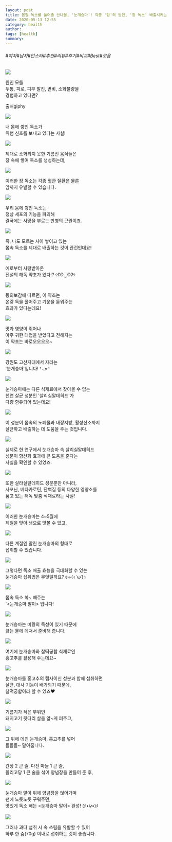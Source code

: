 ```yaml
---
layout: post
title: 봄철 독소를 풀어줄 산나물, '눈개승마'! 각종 '암'의 원인, '장 독소' 배출시키는 최고의 식재료는?
date: 2020-05-13 12:55
category: health
author: 
tags: [health]
summary: 
---
```


###### #여자#남자#인스타#추천#리뷰#후기#비교#Best#모음

  
![](https://t1.daumcdn.net/liveboard/mboon/011a514968494b6481b468f96213795f.gif)

원인 모를  
두통, 피로, 피부 발진, 변비, 소화불량을  
경험하고 있다면?  

출처giphy

![](https://img1.daumcdn.net/thumb/R720x0/?fname=https%3A%2F%2Ft1.daumcdn.net%2Fliveboard%2Fmboon%2F72735e30df1140a38cfffc374f4e1944.png)

내 몸에 쌓인 독소가  
위험 신호를 보내고 있다는 사실!  

![](https://img1.daumcdn.net/thumb/R720x0/?fname=https%3A%2F%2Ft1.daumcdn.net%2Fliveboard%2Fmboon%2Fe2ef86a9481443cc8eda30b1937b340b.png)

제대로 소화되지 못한 기름진 음식들은  
장 속에 쌓여 독소를 생성하는데,  

![](https://img1.daumcdn.net/thumb/R720x0/?fname=https%3A%2F%2Ft1.daumcdn.net%2Fliveboard%2Fmboon%2Feb318256c0a042d991f075ecab5687ba.png)

이러한 장 독소는 각종 혈관 질환은 물론  
암까지 유발할 수 있습니다.  

![](https://img1.daumcdn.net/thumb/R720x0/?fname=https%3A%2F%2Ft1.daumcdn.net%2Fliveboard%2Fmboon%2F3ca013eb515f45b9a0f483d98be979be.png)

우리 몸에 쌓인 독소는  
정상 세포의 기능을 파괴해  
결국에는 사망을 부르는 만병의 근원이죠.  

![](https://img1.daumcdn.net/thumb/R720x0/?fname=https%3A%2F%2Ft1.daumcdn.net%2Fliveboard%2Fmboon%2Fb1f8a73277f543e9bf6b516653d19f57.png)

즉, 나도 모르는 사이 쌓이고 있는  
몸속 독소를 제대로 배출하는 것이 관건인데요!  

![](https://img1.daumcdn.net/thumb/R720x0/?fname=https%3A%2F%2Ft1.daumcdn.net%2Fliveboard%2Fmboon%2F188b7cc9eff14b8ca3b4bcd36640b939.png)

예로부터 사랑받아온  
전설의 해독 약초가 있다!? ୧ʕʘ‿ʘʔ୨  

![](https://img1.daumcdn.net/thumb/R720x0/?fname=https%3A%2F%2Ft1.daumcdn.net%2Fliveboard%2Fmboon%2F8c97cf28f1bd46d5a6574dcba4626e2d.png)

동의보감에 따르면, 이 약초는  
온갖 독을 풀어주고 기운을 돋워주는  
효과가 있다는데요!  

![](https://img1.daumcdn.net/thumb/R720x0/?fname=https%3A%2F%2Ft1.daumcdn.net%2Fliveboard%2Fmboon%2Fbfc70d9ecf9640a3a7a79bca86b01c90.png)

맛과 영양이 뛰어나  
아주 귀한 대접을 받았다고 전해지는  
이 약초는 바로오오오오~  

![](https://img1.daumcdn.net/thumb/R720x0/?fname=https%3A%2F%2Ft1.daumcdn.net%2Fliveboard%2Fmboon%2Fcc752189e3c34828a1b7da18b54ce8c3.png)

강원도 고산지대에서 자라는  
'눈개승마'입니다! ❛ ڡ ❛  

![](https://img1.daumcdn.net/thumb/R720x0/?fname=https%3A%2F%2Ft1.daumcdn.net%2Fliveboard%2Fmboon%2Feb50b0aa71b742ef8108fbe845db7bbf.png)

눈개승마에는 다른 식재료에서 찾아볼 수 없는  
천연 살균 성분인 '살리실알데히드'가  
다량 함유되어 있는데요!  

![](https://img1.daumcdn.net/thumb/R720x0/?fname=https%3A%2F%2Ft1.daumcdn.net%2Fliveboard%2Fmboon%2F4676f2c10ccf46f6a29056cbc4cdfc04.png)

이 성분이 몸속의 노폐물과 내장지방, 활성산소까지  
살균하고 배출하는 데 도움을 주는 것입니다.  

![](https://img1.daumcdn.net/thumb/R720x0/?fname=https%3A%2F%2Ft1.daumcdn.net%2Fliveboard%2Fmboon%2Fd7f534da7ac64177ad2e186160486e75.png)

실제로 한 연구에서 눈개승마 속 살리실알데히드  
성분이 항산화 효과에 큰 도움을 준다는  
사실을 확인할 수 있었죠.  

![](https://img1.daumcdn.net/thumb/R720x0/?fname=https%3A%2F%2Ft1.daumcdn.net%2Fliveboard%2Fmboon%2Ff30e407b8c444678b26f671c53b23eb6.png)

또한 살라실알데히드 성분뿐만 아니라,  
사포닌, 베타카로틴, 단백질 등의 다양한 영양소를  
품고 있는 해독 맞춤 식재료라는 사실!  

![](https://img1.daumcdn.net/thumb/R720x0/?fname=https%3A%2F%2Ft1.daumcdn.net%2Fliveboard%2Fmboon%2F1f7c7a6e1ce64162bd8e78da4106973a.png)

이러한 눈개승마는 4~5월에  
제철을 맞아 생으로 맛볼 수 있고,  

![](https://img1.daumcdn.net/thumb/R720x0/?fname=https%3A%2F%2Ft1.daumcdn.net%2Fliveboard%2Fmboon%2F2cccaecb8f3e445aaa2fe45c2b590e86.png)

다른 계절엔 말린 눈개승마의 형태로  
섭취할 수 있습니다.  

![](https://img1.daumcdn.net/thumb/R720x0/?fname=https%3A%2F%2Ft1.daumcdn.net%2Fliveboard%2Fmboon%2F358d72e1d34e473d8f44f241a0013b61.png)

그렇다면 독소 배출 효능을 극대화할 수 있는  
눈개승마 섭취법은 무엇일까요? ε⌯(ง ˙ω˙)ว  

![](https://img1.daumcdn.net/thumb/R720x0/?fname=https%3A%2F%2Ft1.daumcdn.net%2Fliveboard%2Fmboon%2Ff6c2d147bbd3497eaf693b1b188281d7.png)

몸속 독소 쏙~ 빼주는  
`<눈개승마 말이> 입니다!  

![](https://t1.daumcdn.net/liveboard/mboon/989ffd4d9d164ab28587ec33637a3a95.gif)

눈개승마는 미량의 독성이 있기 때문에  
끓는 물에 데쳐서 준비해 줍니다.  

![](https://img1.daumcdn.net/thumb/R720x0/?fname=https%3A%2F%2Ft1.daumcdn.net%2Fliveboard%2Fmboon%2Fccc2f0b4e980403abc1db2651971e74e.png)

여기에 눈개승마와 찰떡궁합 식재료인  
홍고추를 활용해 주는데요~  

![](https://img1.daumcdn.net/thumb/R720x0/?fname=https%3A%2F%2Ft1.daumcdn.net%2Fliveboard%2Fmboon%2F8058e822dd7e43e08379f883b842a053.png)

눈개승마를 홍고추의 캡사이신 성분과 함께 섭취하면  
살균, 대사 기능이 배가되기 때문에,  
찰떡궁합이라 할 수 있죠♥  

![](https://img1.daumcdn.net/thumb/R720x0/?fname=https%3A%2F%2Ft1.daumcdn.net%2Fliveboard%2Fmboon%2Fdfdbfb9940454671bcb4e2d7ff9886c8.png)

기름기가 적은 부위인  
돼지고기 뒷다리 살을 얇~게 펴주고,  

![](https://img1.daumcdn.net/thumb/R720x0/?fname=https%3A%2F%2Ft1.daumcdn.net%2Fliveboard%2Fmboon%2Fa36c16880fd24339b9743539b2981586.png)

그 위에 데친 눈개승마, 홍고추를 넣어  
돌돌돌~ 말아줍니다.  

![](https://t1.daumcdn.net/liveboard/mboon/e9c8e5d22de44a47aa3951fc9041f4bd.gif)

간장 2 큰 술, 다진 마늘 1 큰 술,  
올리고당 1 큰 술을 섞어 양념장을 만들어 준 후,  

![](https://img1.daumcdn.net/thumb/R720x0/?fname=https%3A%2F%2Ft1.daumcdn.net%2Fliveboard%2Fmboon%2F7ca9eda0c4a442a493d05f399996af94.png)

눈개승마 말이 위에 양념장을 얹어가며  
팬에 노릇노릇 구워주면,  
맛있게 독소 빼는 <눈개승마 말이> 완성! (۶•౪•)۶  

![](https://img1.daumcdn.net/thumb/R720x0/?fname=https%3A%2F%2Ft1.daumcdn.net%2Fliveboard%2Fmboon%2Fa5a63ea33dc24d71b0a5edf16a2b1e53.png)

그러나 과다 섭취 시 속 쓰림을 유발할 수 있어  
하루 한 줌(70g) 이내로 섭취하는 것이 좋습니다.